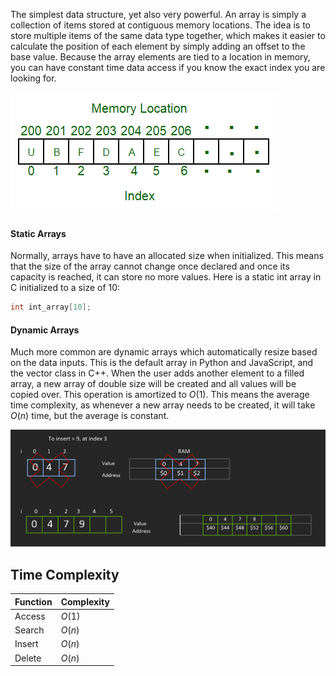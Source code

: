 
The simplest data structure, yet also very powerful. An array is simply a collection of items stored at contiguous memory locations. The idea is to store multiple items of the same data type together, which makes it easier to calculate the position of each element by simply adding an offset to the base value. Because the array elements are tied to a location in memory, you can have constant time data access if you know the exact index you are looking for.

![](../../Attachments/Pasted%20image%2020220413233106.png)

#### Static Arrays

Normally, arrays have to have an allocated size when initialized. This means that the size of the array cannot change once declared and once its capacity is reached, it can store no more values. Here is a static int array in C initialized to a size of 10:

```C
int int_array[10];
```

#### Dynamic Arrays

Much more common are dynamic arrays which automatically resize based on the data inputs. This is the default array in Python and JavaScript, and the vector class in C++. When the user adds another element to a filled array, a new array of double size will be created and all values will be copied over. This operation is amortized to $O(1)$. This means the average time complexity, as whenever a new array needs to be created, it will take $O(n)$ time, but the average is constant.

![](../../Attachments/Pasted%20image%2020230114142926.png)


## Time Complexity

|Function | Complexity|
|---- | ---|
| Access | $O(1)$ |
| Search | $O(n)$ |
| Insert | $O(n)$ |
| Delete | $O(n)$ |
